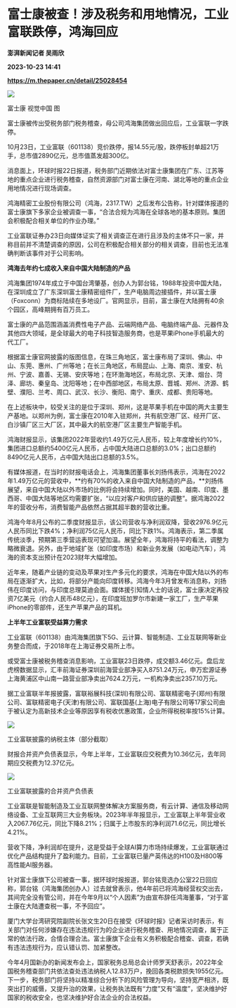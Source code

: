 # 富士康被查！涉及税务和用地情况，工业富联跌停，鸿海回应
**澎湃新闻记者 吴雨欣**

**2023-10-23 14:41**

**https://m.thepaper.cn/detail/25028454**

![](https://imagecloud.thepaper.cn/thepaper/image/275/276/502.jpg)

富士康 视觉中国 图

富士康被传出受税务部门税务稽查，母公司鸿海集团做出回应后，工业富联一字跌停。

10月23日，工业富联（601138）竞价跌停，报14.55元/股，跌停板封单超21万手，总市值2890亿元，总市值蒸发超300亿。

消息面上，环球时报22日报道，税务部门近期依法对富士康集团在广东、江苏等地的重点企业进行税务稽查，自然资源部门对富士康在河南、湖北等地的重点企业用地情况进行现场调查。

鸿海精密工业股份有限公司（鸿海，2317.TW）之后发布公告称，针对媒体报道的富士康旗下多家企业被调查一事，“合法合规为鸿海在全球各地的基本原则。集团会积极配合相关单位的作业办理。”

工业富联证券办23日向媒体证实了相关调查正在进行且涉及的主体不只一家，并称目前并不清楚调查的原因，公司在积极配合相关部分的相关调查，目前也无法准确判断该事件对于公司影响。

**鸿海去年约七成收入来自中国大陆制造的产品**

鸿海集团1974年成立于中国台湾肇基，创办人为郭台铭，1988年投资中国大陆，在深圳成立了广东深圳富士康精密组件厂，生产电脑周边接插件，并以富士康（Foxconn）为商标陆续在多地设厂。官网显示，目前，富士康在大陆拥有40余个园区，高峰期拥有百万员工。

富士康的产品范围涵盖消费性电子产品、云端网络产品、电脑终端产品、元器件及其他四大领域，是全球最大的电子科技智造服务商，也是苹果iPhone手机最大的代工厂。

根据富士康官网披露的版图信息，在珠三角地区，富士康布局了深圳、佛山、中山、东莞、惠州、广州等地；在长三角地区，布局昆山、上海、南京、淮安、杭州、宁波、嘉善、无锡、安庆等地；在环渤海地区，布局北京、天津、烟台、菏泽、廊坊、秦皇岛、沈阳等地；在中西部地区，布局太原、晋城、郑州、济源、鹤壁、濮阳、兰考、周口、武汉、长沙、衡阳、南宁、重庆、成都、贵阳等地。

在上述板块中，较受关注的是位于深圳、郑州，这是苹果手机在中国的两大主要生产基地。以郑州为例，富士康在2010年入驻郑州，共有航空港厂区、经开厂区、白沙镇厂区三大厂区，其中最大的航空港厂区主要生产智能手机。

鸿海财报显示，该集团2022年营收约1.49万亿元人民币，较上年度增长约10%，集团进口总额约5400亿元人民币，占中国大陆进口总额的3.0%；出口总额约8490亿元人民币，占中国大陆出口总额的3.5%。

有媒体报道，在当时的财报电话会上，鸿海集团董事长刘扬伟表示，鸿海在2022年1.49万亿元的营收中，**约有70%的收入来自中国大陆制造的产品，**刘扬伟展望，来自中国大陆以外市场的比例将会持续增加。同时，美国、越南、印度、墨西哥、中国大陆等地区均需要扩张，“以应对客户和供应链的调整”。据鸿海2022年的营收分布，消费智能产品依然占据其超半数的营收比重。

鸿海今年8月公布的二季度财报显示，该公司营收与净利润双降，营收2976.9亿元人民币同比下跌4%；净利润75亿元人民币，同比下跌1%。鸿海表示，第二季属传统淡季，预期第三季营运表现可望加温。展望全年，鸿海将持平的看法，调整为略微衰退。另外，由于地域扩张（如印度市场）和新业务发展（如电动汽车），鸿海的资本支出预计在2023财年大幅增加。

近年来，随着产业链的变动及苹果对生产多元化的要求，鸿海在中国大陆以外的布局在逐渐扩大，比如，将部分产能向印度转移。鸿海今年3月曾发布消息称，刘扬伟在印度访问，与印度总理莫迪会面。媒体援引知情人士的话说，富士康决定再投资7亿美元（约合人民币48亿元），在印度班加罗尔市新建一家工厂，生产苹果iPhone的零部件，还生产苹果产品的耳机。

**上半年工业富联受益算力需求**

工业富联（601138）由鸿海集团旗下5G、云计算、智能制造、工业互联网等新业务整合而成，于2018年在上海证券交易所上市。

或受富士康被税务稽查消息影响，工业富联23日跌停，成交额3.46亿元。盘后龙虎榜数据显示，汇丰前海证券深圳前海营业部净买入8751.24万元，申万宏源证券上海黄浦区中山南一路营业部净卖出7624.2万元，一机构净卖出2357.10万元。

据工业富联半年报披露，富联裕展科技(深圳)有限公司、富联精密电子(郑州)有限公司、富联精密电子(天津)有限公司、富联国基(上海)电子有限公司等17家公司由于被认定为高新技术企业等原因享有税收优惠政策，企业所得税税率按15%计算。

![](https://imagecloud.thepaper.cn/thepaper/image/275/275/938.png)

工业富联披露的纳税主体（部分截取）

财报合并资产负债表显示，今年上半年，工业富联应交税费为10.36亿元，去年同期应交税费为12.37亿元。

![](https://imagecloud.thepaper.cn/thepaper/image/275/275/939.png)

工业富联披露的合并资产负债表

工业富联是智能制造及工业互联网整体解决方案服务商，有云计算、通信及移动网络设备、工业互联网三大业务板块。2023年半年报显示，工业富联上半年营业收入2067.76亿元，同比下降8.21%；归属于上市股东的净利润71.6亿元，同比增长4.21%。

营收下降，净利润却在提升，这是受益于全球AI算力市场持续爆发，工业富联通过优化产品结构提升了盈利能力。目前，工业富联已量产英伟达的H100及H800等高性能AI服务器。

针对富士康旗下公司被查一事，据环球时报报道，郭台铭竞选办公室22日回应称，郭台铭（鸿海集团创办人）过去就曾表示，他4年前已将鸿海经营权交出去，其间完全没有管公司，并在今年9月以“个人因素”为由宣布辞任鸿海董事，“对于富士康在大陆遭查税一事，不予回应”。

厦门大学台湾研究院副院长张文生20日在接受《环球时报》记者采访时表示，有关部门对任何涉嫌存在违法违规行为的企业进行税务稽查、用地情况调查，属于正常的依法行政，合情合理合法。富士康旗下企业有义务积极配合稽查、调查，若确有违法违规行为，应认错认罚、加紧整改。

今年4月国新办的新闻发布会上，国家税务总局总会计师罗天舒表示，2022年全国税务稽查部门共依法查处违法纳税人12.83万户，挽回各类税款损失1955亿元。下一步，税务部门将坚持以精准综合分析下的风险管理为导向，坚持宽严相济，既突出打的威慑，又提升治的效果，让税务执法既有“力度”又有“温度”，坚决维护好国家的税收安全，也坚决维护好合法企业的合法权益。